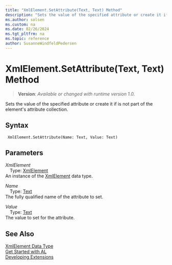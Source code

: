 ```yaml
---
title: "XmlElement.SetAttribute(Text, Text) Method"
description: "Sets the value of the specified attribute or create it if is not part of the element's attribute collection."
ms.author: solsen
ms.custom: na
ms.date: 02/26/2024
ms.tgt_pltfrm: na
ms.topic: reference
author: SusanneWindfeldPedersen
---
```

[//]: # (START>DO_NOT_EDIT)
[//]: # (IMPORTANT:Do not edit any of the content between here and the END>DO_NOT_EDIT.)
[//]: # (Any modifications should be made in the .xml files in the ModernDev repo.)
# XmlElement.SetAttribute(Text, Text) Method
> **Version**: _Available or changed with runtime version 1.0._

Sets the value of the specified attribute or create it if is not part of the element's attribute collection.


## Syntax
```AL
 XmlElement.SetAttribute(Name: Text, Value: Text)
```
## Parameters
*XmlElement*  
&emsp;Type: [XmlElement](xmlelement-data-type.md)  
An instance of the [XmlElement](xmlelement-data-type.md) data type.  

*Name*  
&emsp;Type: [Text](../text/text-data-type.md)  
The fully qualified name of the attribute to set.  

*Value*  
&emsp;Type: [Text](../text/text-data-type.md)  
The value to set for the attribute.  



[//]: # (IMPORTANT: END>DO_NOT_EDIT)
## See Also
[XmlElement Data Type](xmlelement-data-type.md)  
[Get Started with AL](../../devenv-get-started.md)  
[Developing Extensions](../../devenv-dev-overview.md)